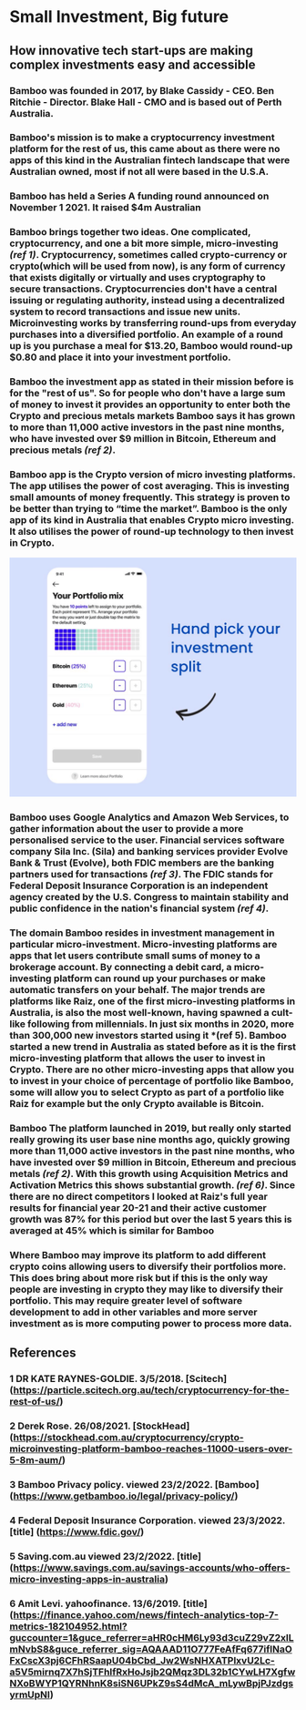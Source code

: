 # Small Investment, Big future #
 
## How innovative tech start-ups are making complex investments easy and accessible ##
 
 
### **Bamboo** was  founded in 2017, by Blake Cassidy - CEO. Ben Ritchie - Director. Blake Hall - CMO and is based out of Perth Australia. ###
### **Bamboo's** mission is to make a cryptocurrency investment platform for the rest of us, this came about as there were no apps of this kind in the Australian fintech landscape that were Australian owned, most if not all were based in the U.S.A. ###
### **Bamboo** has held a Series A funding round announced on November 1 2021. It raised $4m Australian ###
 
 
 ### **Bamboo** brings together two ideas. One complicated, cryptocurrency,  and one a bit more simple, micro-investing *(ref 1)*. Cryptocurrency, sometimes called crypto-currency or crypto(which will be used from now), is any form of currency that exists digitally or virtually and uses cryptography to secure transactions. Cryptocurrencies don't have a central issuing or regulating authority, instead using a decentralized system to record transactions and issue new units.  Microinvesting works by transferring round-ups from everyday purchases into a diversified portfolio. An example of a round up is you purchase a meal for $13.20, **Bamboo** would round-up $0.80 and place it into your investment portfolio. ###
 
 
 ### **Bamboo** the investment app as stated in their mission before is for the "rest of us". So for people who don't have a large sum of money to invest it provides an opportunity to enter both the Crypto and precious metals markets **Bamboo** says it has grown to more than 11,000 active investors in the past nine months, who have invested over $9 million in Bitcoin, Ethereum and precious metals *(ref 2)*. ###
 
 
### **Bamboo** app is the Crypto version of micro investing platforms. The app utilises the power of cost averaging. This is investing small amounts of money frequently. This strategy is proven to be better than trying to “time the market”. **Bamboo** is the only app of its kind in Australia that enables Crypto micro investing. It also utilises the power of round-up technology to then invest in Crypto. ###
 

![Image](./Images/portfolio_bamboo.png)
 
 

### **Bamboo** uses Google Analytics and Amazon Web Services, to gather information about the user to provide a more personalised service to the user.  Financial services software company Sila Inc. (Sila) and banking services provider Evolve Bank & Trust (Evolve), both FDIC members are the banking partners used for transactions *(ref 3)*.  The FDIC stands for Federal Deposit Insurance Corporation is an independent agency created by the U.S. Congress to maintain stability and public confidence in the nation's financial system *(ref 4)*. ###
 
 
### The domain **Bamboo** resides in investment management in particular micro-investment. Micro-investing platforms are apps that let users contribute small sums of money to a brokerage account. By connecting a debit card, a micro-investing platform can round up your purchases or make automatic transfers on your behalf. The major trends are platforms like Raiz, one of the first micro-investing platforms in Australia, is also the most well-known, having spawned a cult-like following from millennials. In just six months in 2020, more than 300,000 new investors started using it *(ref 5). **Bamboo** started a new trend in Australia as stated before as it is the first micro-investing platform that allows the user to invest in Crypto. There are no other micro-investing apps that allow you to invest in your choice of percentage of portfolio like **Bamboo**, some will allow you to select Crypto as part of a portfolio like Raiz for example but the only Crypto available is Bitcoin. ###
 
 
### **Bamboo** The platform launched in 2019, but really only started really growing its user base nine months ago, quickly growing more than 11,000 active investors in the past nine months, who have invested over $9 million in Bitcoin, Ethereum and precious metals *(ref 2)*. With this growth using Acquisition Metrics and Activation Metrics this shows substantial growth. *(ref 6)*. Since there are no direct competitors  I looked at Raiz's full year results for financial year 20-21 and their active customer growth was 87% for this period but over the last 5 years this is averaged at 45% which is similar for **Bamboo** ###


 
### Where **Bamboo** may improve its platform to add different crypto coins allowing users to diversify their portfolios more. This does bring about more risk but if this is the only way people are investing in crypto they may like to diversify their portfolio. This may require greater level of software development to add in other variables and more server investment as is more computing power to process more data. ###





## References ##
### 1 DR KATE RAYNES-GOLDIE. 3/5/2018. [Scitech] (https://particle.scitech.org.au/tech/cryptocurrency-for-the-rest-of-us/) ###
### 2 Derek Rose. 26/08/2021. [StockHead] (https://stockhead.com.au/cryptocurrency/crypto-microinvesting-platform-bamboo-reaches-11000-users-over-5-8m-aum/) ###
### 3 Bamboo Privacy policy. viewed 23/2/2022. [Bamboo] (https://www.getbamboo.io/legal/privacy-policy/)
### 4 Federal Deposit Insurance Corporation. viewed 23/3/2022. [title] (https://www.fdic.gov/) ### 
### 5 Saving.com.au viewed 23/2/2022. [title] (https://www.savings.com.au/savings-accounts/who-offers-micro-investing-apps-in-australia) ###
### 6 Amit Levi. yahoofinance. 13/6/2019. [title] (https://finance.yahoo.com/news/fintech-analytics-top-7-metrics-182104952.html?guccounter=1&guce_referrer=aHR0cHM6Ly93d3cuZ29vZ2xlLmNvbS8&guce_referrer_sig=AQAAAD11O777FeAfFq677iflNaOFxCscX3pj6CFhRSaapU04bCbd_Jw2WsNHXATPlxvU2Lc-a5V5mirnq7X7hSjTFhIfRxHoJsjb2QMqz3DL32b1CYwLH7XgfwNXoBWYP1QYRNhnK8siSN6UPkZ9sS4dMcA_mLywBpjPJzdgsyrmUpNI) ###

